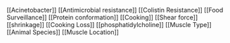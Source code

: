 [[Acinetobacter]]
[[Antimicrobial resistance]]
[[Colistin Resistance]]
[[Food Surveillance]]
[[Protein conformation]]
[[Cooking]]
[[Shear force]]
[[shrinkage]]
[[Cooking Loss]]
[[phosphatidylcholine]]
[[Muscle Type]]
[[Animal Species]]
[[Muscle Location]]
